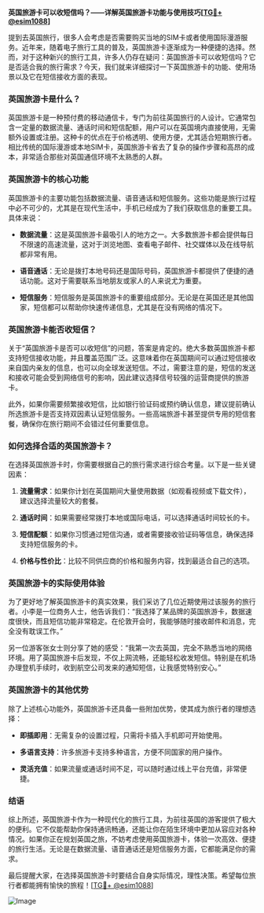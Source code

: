 **英国旅游卡可以收短信吗？——详解英国旅游卡功能与使用技巧[[TG💪+ @esim1088](https://t.me/s/esim1088)]**

提到去英国旅行，很多人会考虑是否需要购买当地的SIM卡或者使用国际漫游服务。近年来，随着电子旅行工具的普及，英国旅游卡逐渐成为一种便捷的选择。然而，对于这种新兴的旅行工具，许多人仍存在疑问：英国旅游卡可以收短信吗？它是否适合我的旅行需求？今天，我们就来详细探讨一下英国旅游卡的功能、使用场景以及它在短信接收方面的表现。

### 英国旅游卡是什么？

英国旅游卡是一种预付费的移动通信卡，专门为前往英国旅行的人设计。它通常包含一定量的数据流量、通话时间和短信配额，用户可以在英国境内直接使用，无需额外设置或注册。这种卡的优点在于价格透明、使用方便，尤其适合短期旅行者。相比传统的国际漫游或本地SIM卡，英国旅游卡省去了复杂的操作步骤和高昂的成本，非常适合那些对英国通信环境不太熟悉的人群。

### 英国旅游卡的核心功能

英国旅游卡的主要功能包括数据流量、语音通话和短信服务。这些功能是旅行过程中必不可少的，尤其是在现代生活中，手机已经成为了我们获取信息的重要工具。具体来说：

- **数据流量**：这是英国旅游卡最吸引人的地方之一。大多数旅游卡都会提供每日不限速的高速流量，这对于浏览地图、查看电子邮件、社交媒体以及在线导航都非常有用。
  
- **语音通话**：无论是拨打本地号码还是国际号码，英国旅游卡都提供了便捷的通话功能。这对于需要联系当地朋友或家人的人来说尤为重要。
  
- **短信服务**：短信服务是英国旅游卡的重要组成部分。无论是在英国还是其他国家，短信都可以帮助你快速传递信息，尤其是在没有网络的情况下。

### 英国旅游卡能否收短信？

关于“英国旅游卡是否可以收短信”的问题，答案是肯定的。绝大多数英国旅游卡都支持短信接收功能，并且覆盖范围广泛。这意味着你在英国期间可以通过短信接收来自国内亲友的信息，也可以向全球发送短信。不过，需要注意的是，短信的发送和接收可能会受到网络信号的影响，因此建议选择信号较强的运营商提供的旅游卡。

此外，如果你需要频繁接收短信，比如银行验证码或预约确认信息，建议提前确认所选旅游卡是否支持双因素认证短信服务。一些高端旅游卡甚至提供专用的短信套餐，确保你在旅行期间不会错过任何重要信息。

### 如何选择合适的英国旅游卡？

在选择英国旅游卡时，你需要根据自己的旅行需求进行综合考量。以下是一些关键因素：

1. **流量需求**：如果你计划在英国期间大量使用数据（如观看视频或下载文件），建议选择流量较大的套餐。
   
2. **通话时间**：如果需要经常拨打本地或国际电话，可以选择通话时间较长的卡。
   
3. **短信配额**：如果你习惯通过短信沟通，或者需要接收验证码等信息，确保选择支持短信服务的卡。

4. **价格与性价比**：比较不同供应商的价格和服务内容，找到最适合自己的选项。

### 英国旅游卡的实际使用体验

为了更好地了解英国旅游卡的真实效果，我们采访了几位近期使用过该服务的旅行者。小李是一位商务人士，他告诉我们：“我选择了某品牌的英国旅游卡，数据速度很快，而且短信功能非常稳定。在伦敦开会时，我能够随时接收邮件和消息，完全没有耽误工作。”

另一位游客张女士则分享了她的感受：“我第一次去英国，完全不熟悉当地的网络环境。用了英国旅游卡后发现，不仅上网流畅，还能轻松收发短信。特别是在机场办理登机手续时，收到航空公司发来的通知短信，让我感觉特别安心。”

### 英国旅游卡的其他优势

除了上述核心功能外，英国旅游卡还具备一些附加优势，使其成为旅行者的理想选择：

- **即插即用**：无需复杂的设置过程，只需将卡插入手机即可开始使用。
  
- **多语言支持**：许多旅游卡支持多种语言，方便不同国家的用户操作。
  
- **灵活充值**：如果流量或通话时间不足，可以随时通过线上平台充值，非常便捷。

### 结语

综上所述，英国旅游卡作为一种现代化的旅行工具，为前往英国的游客提供了极大的便利。它不仅能帮助你保持通讯畅通，还能让你在陌生环境中更加从容应对各种情况。如果你正在规划英国之旅，不妨考虑使用英国旅游卡，体验一次高效、便捷的旅行生活。无论是在数据流量、语音通话还是短信服务方面，它都能满足你的需求。

最后提醒大家，在选择英国旅游卡时要结合自身实际情况，理性决策。希望每位旅行者都能拥有愉快的旅程！[[TG💪+ @esim1088](https://t.me/s/esim1088)]

![Image](https://i.postimg.cc/4NQfJmqS/Snipaste-2025-05-13-00-14-12.png)